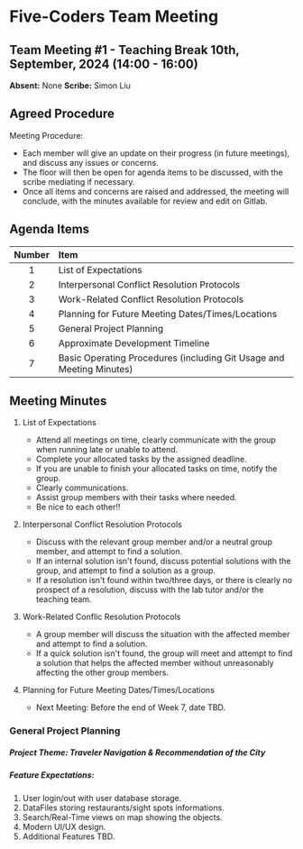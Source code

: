 # Five-Coders Team Meeting

## Team Meeting #1 - Teaching Break 10th, September, 2024 (14:00 - 16:00)
**Absent:**
None
**Scribe:**
Simon Liu

## Agreed Procedure
Meeting Procedure:

- Each member will give an update on their progress (in future meetings), and discuss any issues or concerns.
- The floor will then be open for agenda items to be discussed, with the scribe mediating if necessary.
- Once all items and concerns are raised and addressed, the meeting will conclude, with the minutes available for review and edit on Gitlab.





## Agenda Items
| Number    |        Item |
|:---------:|:------------|
| 1 | List of Expectations |
| 2 | Interpersonal Conflict Resolution Protocols |
| 3 | Work-Related Conflict Resolution Protocols |
| 4 | Planning for Future Meeting Dates/Times/Locations |
| 5 | General Project Planning |
| 6 | Approximate Development Timeline |
| 7 | Basic Operating Procedures (including Git Usage and Meeting Minutes) |

## Meeting Minutes
1. List of Expectations

    - Attend all meetings on time, clearly communicate with the group when running late or unable to attend.
    - Complete your allocated tasks by the assigned deadline.
    - If you are unable to finish your allocated tasks on time, notify the group.
    - Clearly communications.
    - Assist group members with their tasks where needed.
    - Be nice to each other!!

2. Interpersonal Conflict Resolution Protocols

    - Discuss with the relevant group member and/or a neutral group member, and attempt to find a solution.
    - If an internal solution isn't found, discuss potential solutions with the group, and attempt to find a solution as a group.
    - If a resolution isn't found within two/three days, or there is clearly no prospect of a resolution, discuss with the lab tutor and/or the teaching team.

3. Work-Related Conflic Resolution Protocols

    - A group member will discuss the situation with the affected member and attempt to find a solution.
    - If a quick solution isn't found, the group will meet and attempt to find a solution that helps the affected member without unreasonably affecting the other group members.

4. Planning for Future Meeting Dates/Times/Locations

    - Next Meeting: Before the end of Week 7, date TBD.

### General Project Planning

##### Project Theme: Traveler Navigation & Recommendation of the City
##### Feature Expectations: 
1. User login/out with user database storage.
2. DataFiles storing restaurants/sight spots informations.
3. Search/Real-Time views on map showing the objects.
4. Modern UI/UX design.
5. Additional Features TBD.